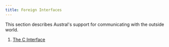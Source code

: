 ```yaml
---
title: Foreign Interfaces
---
```


This section describes Austral's support for communicating with the outside world.

1. [The C Interface](/spec/c-ffi)
